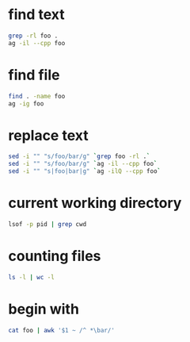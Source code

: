 # find text
```sh
grep -rl foo .
ag -il --cpp foo
```

# find file
```sh
find . -name foo
ag -ig foo
```

# replace text
```sh
sed -i "" "s/foo/bar/g" `grep foo -rl .`
sed -i "" "s/foo/bar/g" `ag -il --cpp foo`
sed -i "" "s|foo|bar|g" `ag -ilQ --cpp foo`
```

# current working directory
```sh
lsof -p pid | grep cwd
```

# counting files
```sh
ls -l | wc -l
```

# begin with
```sh
cat foo | awk '$1 ~ /^ *\bar/'
```
